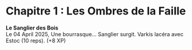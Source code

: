 # Chapitre 1 : Les Ombres de la Faille  

**Le Sanglier des Bois**  
Le 04 April 2025, Une bourrasque... Sanglier surgit. Varkis lacéra avec Estoc (10 reps). (+8 XP)  
<!-- Key: 20250404-001 -->  

